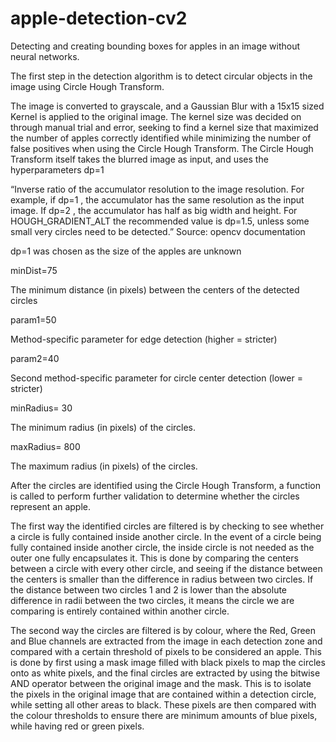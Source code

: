 # apple-detection-cv2
Detecting and creating bounding boxes for apples in an image without neural networks.

The first step in the detection algorithm is to detect circular objects in the image using Circle Hough Transform.

The image is converted to grayscale, and a Gaussian Blur with a 15x15 sized Kernel is applied to the original image. The kernel size was decided on through manual trial and error, seeking to find a kernel size that maximized the number of apples correctly identified while minimizing the number of false positives when using the Circle Hough Transform. The Circle Hough Transform itself takes the blurred image as input, and uses the hyperparameters
dp=1 


“Inverse ratio of the accumulator resolution to the image resolution. For example, if dp=1 , the accumulator has the same resolution as the input image. If dp=2 , the accumulator has half as big width and height. For HOUGH_GRADIENT_ALT the recommended value is dp=1.5, unless some small very circles need to be detected.” Source: opencv documentation
 
dp=1 was chosen as the size of the apples are unknown

minDist=75

The minimum distance (in pixels) between the centers of the detected circles

param1=50

Method-specific parameter for edge detection (higher = stricter)

param2=40

Second method-specific parameter for circle center detection (lower = stricter)

minRadius= 30

The minimum radius (in pixels) of the circles.

maxRadius= 800

The maximum radius (in pixels) of the circles.

After the circles are identified using the Circle Hough Transform, a function is called to perform further validation to determine whether the circles represent an apple.

The first way the identified circles are filtered is by checking to see whether a circle is fully contained inside another circle. In the event of a circle being fully contained inside another circle, the inside circle is not needed as the outer one fully encapsulates it. 
This is done by comparing the centers between a circle with every other circle, and seeing if the distance between the centers is smaller than the difference in radius between two circles. If the distance between two circles 1 and 2 is lower than the absolute difference in radii between the two circles, it means the circle we are comparing is entirely contained within another circle.

The second way the circles are filtered is by colour, where the Red, Green and Blue channels are extracted from the image in each detection zone and compared with a certain threshold of pixels to be considered an apple. This is done by first using a mask image filled with black pixels to map the circles onto as white pixels, and the final circles are extracted by using the bitwise AND operator between the original image and the mask. This is to isolate the pixels in the original image that are contained within a detection circle, while setting all other areas to black. These pixels are then compared with the colour thresholds to ensure there are minimum amounts of blue pixels, while having red or green pixels.
